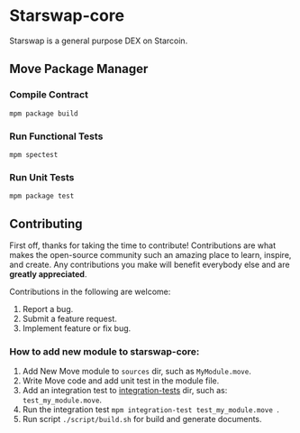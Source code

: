 # Starswap-core

Starswap is a general purpose DEX on Starcoin. 


## Move Package Manager

### Compile Contract
```commandline
mpm package build
```

### Run Functional Tests
```commandline
mpm spectest 
```

### Run Unit Tests

```commandline
mpm package test
```


## Contributing

First off, thanks for taking the time to contribute! Contributions are what makes the open-source community such an amazing place to learn, inspire, and create. Any contributions you make will benefit everybody else and are **greatly appreciated**.

Contributions in the following are welcome:

1. Report a bug.
2. Submit a feature request.
3. Implement feature or fix bug.

### How to add new module to starswap-core:

1. Add New Move module to `sources` dir, such as `MyModule.move`.
2. Write Move code and add unit test in the module file.
3. Add an integration test to [integration-tests](../integration-tests) dir, such as: `test_my_module.move`.
4. Run the integration test `mpm integration-test test_my_module.move `.
5. Run script `./script/build.sh` for build and generate documents.

